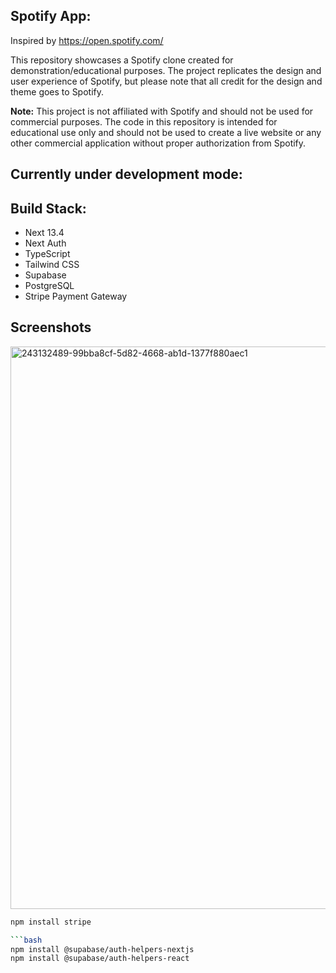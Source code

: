 ## Spotify App:

Inspired by https://open.spotify.com/

This repository showcases a Spotify clone created for demonstration/educational purposes. The project replicates the design and user experience of Spotify, but please note that all credit for the design and theme goes to Spotify.

**Note:** This project is not affiliated with Spotify and should not be used for commercial purposes. The code in this repository is intended for educational use only and should not be used to create a live website or any other commercial application without proper authorization from Spotify.


## Currently under development mode:

## Build Stack:

<ul>
<li>Next 13.4</li>
<li>Next Auth</li>
<li>TypeScript</li>
<li>Tailwind CSS</li>
<li>Supabase</li>
<li>PostgreSQL</li>
<li>Stripe Payment Gateway</li>
</ul>

## Screenshots

<img width="900" alt="243132489-99bba8cf-5d82-4668-ab1d-1377f880aec1" src="https://github.com/anotherITdude/spotify-nextapp/assets/4363970/345230f2-6ce1-4499-9c7f-8ee81eeca33d">


<!--
## Demo Link

[CLICK HERE](https://chatgpt-messenger-anotheritdude.vercel.app) to see the app hosted on Vercel. 
-->



```bash
npm install stripe

```bash
npm install @supabase/auth-helpers-nextjs
npm install @supabase/auth-helpers-react
